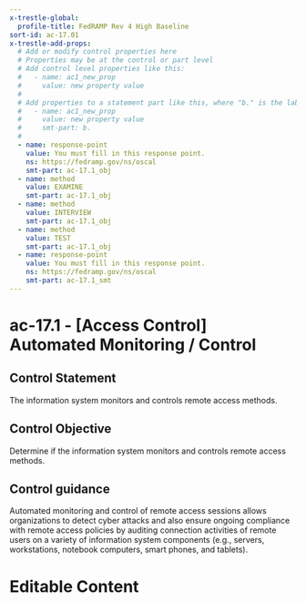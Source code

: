 ```yaml
---
x-trestle-global:
  profile-title: FedRAMP Rev 4 High Baseline
sort-id: ac-17.01
x-trestle-add-props:
  # Add or modify control properties here
  # Properties may be at the control or part level
  # Add control level properties like this:
  #   - name: ac1_new_prop
  #     value: new property value
  #
  # Add properties to a statement part like this, where "b." is the label of the target statement part
  #   - name: ac1_new_prop
  #     value: new property value
  #     smt-part: b.
  #
  - name: response-point
    value: You must fill in this response point.
    ns: https://fedramp.gov/ns/oscal
    smt-part: ac-17.1_obj
  - name: method
    value: EXAMINE
    smt-part: ac-17.1_obj
  - name: method
    value: INTERVIEW
    smt-part: ac-17.1_obj
  - name: method
    value: TEST
    smt-part: ac-17.1_obj
  - name: response-point
    value: You must fill in this response point.
    ns: https://fedramp.gov/ns/oscal
    smt-part: ac-17.1_smt
---
```


# ac-17.1 - \[Access Control\] Automated Monitoring / Control

## Control Statement

The information system monitors and controls remote access methods.

## Control Objective

Determine if the information system monitors and controls remote access methods.

## Control guidance

Automated monitoring and control of remote access sessions allows organizations to detect cyber attacks and also ensure ongoing compliance with remote access policies by auditing connection activities of remote users on a variety of information system components (e.g., servers, workstations, notebook computers, smart phones, and tablets).

# Editable Content

<!-- Make additions and edits below -->
<!-- The above represents the contents of the control as received by the profile, prior to additions. -->
<!-- If the profile makes additions to the control, they will appear below. -->
<!-- The above markdown may not be edited but you may edit the content below, and/or introduce new additions to be made by the profile. -->
<!-- If there is a yaml header at the top, parameter values may be edited. Use --set-parameters to incorporate the changes during assembly. -->
<!-- The content here will then replace what is in the profile for this control, after running profile-assemble. -->
<!-- The added parts in the profile for this control are below.  You may edit them and/or add new ones. -->
<!-- Each addition must have a heading either of the form ## Control my_addition_name -->
<!-- or ## Part a. (where the a. refers to one of the control statement labels.) -->
<!-- "## Control" parts are new parts added after the statement part. -->
<!-- "## Part" parts are new parts added into the top-level statement part with that label. -->
<!-- Subparts may be added with nested hash levels of the form ### My Subpart Name -->
<!-- underneath the parent ## Control or ## Part being added -->
<!-- See https://ibm.github.io/compliance-trestle/tutorials/ssp_profile_catalog_authoring/ssp_profile_catalog_authoring for guidance. -->
